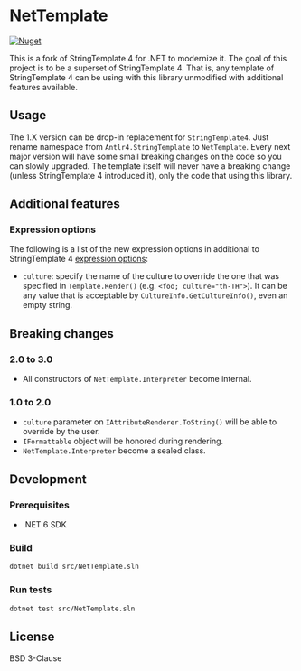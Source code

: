# NetTemplate
[![Nuget](https://img.shields.io/nuget/v/NetTemplate)](https://www.nuget.org/packages/NetTemplate)

This is a fork of StringTemplate 4 for .NET to modernize it. The goal of this project is to be a superset of StringTemplate 4. That is, any template of StringTemplate 4 can be using with this library unmodified with additional features available.

## Usage

The 1.X version can be drop-in replacement for `StringTemplate4`. Just rename namespace from `Antlr4.StringTemplate` to `NetTemplate`. Every next major version will have some small breaking changes on the code so you can slowly upgraded. The template itself will never have a breaking change (unless StringTemplate 4 introduced it), only the code that using this library.

## Additional features

### Expression options

The following is a list of the new expression options in additional to StringTemplate 4 [expression options](https://github.com/antlr/stringtemplate4/blob/master/doc/expr-options.md):

- `culture`: specify the name of the culture to override the one that was specified in `Template.Render()` (e.g. `<foo; culture="th-TH">`). It can be any value that is acceptable by `CultureInfo.GetCultureInfo()`, even an empty string.

## Breaking changes

### 2.0 to 3.0

- All constructors of `NetTemplate.Interpreter` become internal.

### 1.0 to 2.0

- `culture` parameter on `IAttributeRenderer.ToString()` will be able to override by the user.
- `IFormattable` object will be honored during rendering.
- `NetTemplate.Interpreter` become a sealed class.

## Development

### Prerequisites

- .NET 6 SDK

### Build

```sh
dotnet build src/NetTemplate.sln
```

### Run tests

```sh
dotnet test src/NetTemplate.sln
```

## License

BSD 3-Clause
